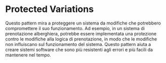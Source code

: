 # Protected Variations

Questo pattern mira a proteggere un sistema da modifiche che potrebbero compromettere il suo funzionamento. Ad esempio, in un sistema di prenotazione alberghiera, potrebbe essere implementata una protezione contro le modifiche alla logica di prenotazione, in modo che le modifiche non influiscano sul funzionamento del sistema. Questo pattern aiuta a creare sistemi software che sono più resistenti agli errori e più facili da mantenere nel tempo.
